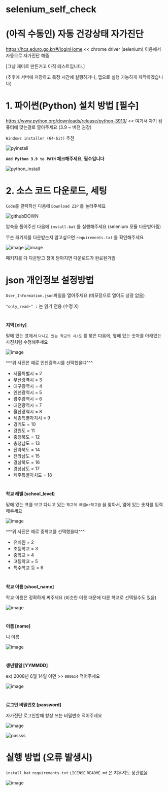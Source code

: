 # selenium_self_check

# (아직 수동인) 자동 건강상태 자가진단
https://hcs.eduro.go.kr/#/loginHome << chrome driver (selenium) 이용해서 자동으로 자가진단 해줌

[그냥 재미로 만든거고 아직 테스트입니다.]

(추후에 서버에 저장하고 특정 시간에 실행하거나, 앱으로 실행 가능하게 제작하겠습니다)

# 1. 파이썬(Python) 설치 방법 [필수]

https://www.python.org/downloads/release/python-3913/ << 여기서 자기 컴퓨터에 맞는걸로 깔아주세요 (3.9 ~ 버전 권장)

   `Windows installer (64-bit)` 추천

![pyinstall](https://user-images.githubusercontent.com/61219866/189373384-7a5984d4-371a-4c65-b613-31431451b953.png)



**`Add Python 3.9 to PATH` 체크해주세요, 필수입니다**

![python_install](https://user-images.githubusercontent.com/61219866/189372511-e5ce77e6-6c7e-4f0a-869a-3a6cf1809a54.png)


# 2. 소스 코드 다운로드, 세팅

`Code`를 클릭하신 다음에 `Download ZIP` 를 눌러주세요

![githubDOWN](https://user-images.githubusercontent.com/61219866/189377601-923f0c70-1fa8-4aff-ae50-d9bbb8a91a8b.png)

압축을 풀어주신 다음에 `install.bat` 를 실행해주세요 (selenium 모듈 다운받아줌)

무슨 패키지를 다운받는지 알고싶으면 `requirements.txt` 를 확인해주세요

![image](https://user-images.githubusercontent.com/61219866/189472465-6fda4147-e130-4d46-82dc-8e0d57cf4ce5.png) ![image](https://user-images.githubusercontent.com/61219866/189472862-04f6d8c3-bf78-40c8-9b2e-1b67075fcd6a.png)

패키지를 다 다운받고 창이 닫아지면 다운로드가 완료된거임

# json 개인정보 설정방법

`User_Information.json`파일을 열어주세요 (메모장으로 열어도 상광 없음)

`"only_read~" :` 는 읽기 전용 (수정 X)

#
**지역 [city]**

밑에 있는 표에서 `다니고 있는 학교의 시/도` 를 찾은 다음에, 옆에 있는 숫자를 아래있는 사진처럼 수정해주세요

![image](https://user-images.githubusercontent.com/61219866/189497476-ce582a8a-7da2-4647-a27f-6c0b7f9ada3b.png)

^^^위 사진은 예로 인천광역시를 선택했을떄^^^

- 서울특별시 = 2
- 부산광역시 = 3
- 대구광역시 = 4
- 인천광역시 = 5
- 광주광역시 = 6
- 대전광역시 = 7
- 울산광역시 = 8
- 세종특별자치시 = 9
- 경기도 = 10
- 강원도 = 11
- 충청북도 = 12
- 충청남도 = 13
- 전라북도 = 14
- 전라남도 = 15
- 경상북도 = 16
- 경상남도 = 17
- 제주특별자치도 = 18
#
**학교 레벨 [school_level]**

밑에 있는 표를 보고 다니고 있는 `학교의 레벨or학교급` 을 찾아서, 옆에 있는 숫자를 입력해주세요

![image](https://user-images.githubusercontent.com/61219866/189497389-62b7df52-093a-4ffb-932f-4f4390f4cd58.png)

^^^위 사진은 예로 중학교를 선택했을떄^^^

- 유치원 = 2
- 초등학교 = 3
- 중학교 = 4
- 고등학교 = 5
- 특수학교 등 = 6
#

**학교 이름 [shool_name]**

학교 이름은 정확하게 써주세요 (비슷한 이름 때문에 다른 학교로 선택될수도 있음)

![image](https://user-images.githubusercontent.com/61219866/189514989-7407d646-c1fc-4ea6-a349-c12042f34379.png)

#
**이름 [name]**

니 이름

![image](https://user-images.githubusercontent.com/61219866/189515082-aa12171e-bb25-4333-8098-a9453d52fa83.png)
#
**생년월일 [YYMMDD]**

ex) 2008년 6월 14일 이면 >> `080614` 적어주세요

![image](https://user-images.githubusercontent.com/61219866/189515151-b4193e44-be34-4fe9-99c0-45010c65620b.png)
#

**로그인 비밀번호 [password]**

자가진단 로그인할때 항상 쓰는 비밀번호 적어주세요

![image](https://user-images.githubusercontent.com/61219866/189515401-4b93409e-0953-40a9-8322-39f6ed57526d.png)

![passss](https://user-images.githubusercontent.com/61219866/189305084-e970eb47-37f0-484f-91d4-e8d396d370f8.png)

# 실행 방법 (오류 발생시)

`install.bat` `requirements.txt` `LICENSE` `README.md` 은 지우셔도 상관없음

![image](https://user-images.githubusercontent.com/61219866/189483098-33ce31cd-a758-4681-b239-1856eb520a6c.png)

